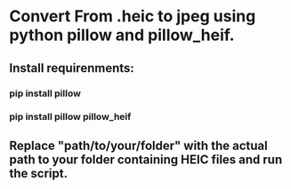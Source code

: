 # Convert From .heic to jpeg using python pillow and pillow_heif.
## Install requirenments:
### pip install pillow 
### pip install pillow pillow_heif
## Replace "path/to/your/folder" with the actual path to your folder containing HEIC files and run the script. 
